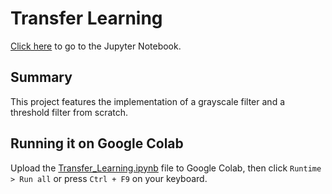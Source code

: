# Transfer Learning

[Click here](./Image_Filters.ipynb) to go to the Jupyter Notebook.

## Summary

This project features the implementation of a grayscale filter and a threshold filter from scratch.

## Running it on Google Colab

Upload the [Transfer_Learning.ipynb](./Transfer_Learning.ipynb) file to Google Colab, then click `Runtime > Run all` or press `Ctrl + F9` on your keyboard.
